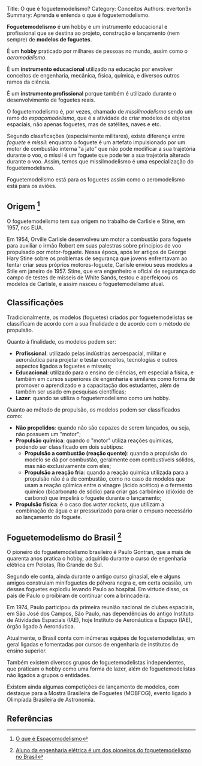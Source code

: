 Title: O que é foguetemodelismo?
Category: Conceitos
Authors: everton3x
Summary: Aprenda e entenda o que é foguetemodelismo.

**Foguetemodelismo** é um hobby e um instrumento educacional e profissional que se destina ao projeto, construção e lançamento (nem sempre) de **modelos de foguetes**.

É um **hobby** praticado por milhares de pessoas no mundo, assim como o *aeromodelismo*.

É um **instrumento educacional** utilizado na educação por envolver conceitos de engenharia, mecânica, física, química, e diversos outros ramos da ciência.

É um **instrumento profissional** porque também é utilizado durante o desenvolvimento de foguetes reais.

O foguetemodelismo é, por vezes, chamado de *missilmodelismo* sendo um ramo do *espaçomodelismo*, que é a atividade de criar modelos de objetos espaciais, não apenas foguetes, mas de satélites, naves e etc.

Segundo classficações (especialmente militares), existe diferença entre *foguete* e *míssil*: enquanto o foguete é um artefato impulsionado por um motor de combustão interna "a jato" que não pode modificar a sua trajetória durante o voo, o míssil é um foguete que pode ter a sua trajetória alterada durante o voo. Assim, temos que missilmodelismo é uma especialização do foguetemodelismo.

Foguetemodelismo está para os foguetes assim como o aeromodelismo está para os aviões.

## Origem [^1]
O foguetemodelismo tem sua origem no trabalho de Carlisle e Stine, em 1957, nos EUA.

Em 1954, Orville Carlisle desenvolveu um motor a combustão para foguete para auxiliar o irmão Robert em suas palestras sobre princípios de voo propulsado por motor-foguete. Nessa época, após ler artigos de George Hary Stine sobre os problemas de segurança que jovens enfrentavam ao tentar criar seus próprios motores-foguete, Carlisle enviou seus modelos a Stile em janeiro de 1957. Stine, que era engenheiro e oficial de segurança do campo de testes de mísseis de White Sands, testou e aperfeiçoou os modelos de Carlisle, e assim nasceu o foguetemodelismo atual.

## Classificações

Tradicionalmente, os modelos (foguetes) criados por foguetemodelistas se classificam de acordo com a sua finalidade e de acordo com o método de propulsão.

Quanto à finalidade, os modelos podem ser:

- **Profissional**: utilizado pelas indústrias aeroespacial, militar e aeronáutica para projetar e testar conceitos, tecnologias e outros aspectos ligados a foguetes e mísseis;
- **Educacional**: utilizado para o ensino de ciências, em especial a física, e também em cursos superiores de engenharia e similares como forma de promover o aprendizado e a capacitação dos estudantes, além de também ser usado em pesquisas científicas;
- **Lazer**: quando se utiliza o foguetemodelismo como um hobby.

Quanto ao método de propulsão, os modelos podem ser classificados como:

- **Não propelidos**: quando não são capazes de serem lançados, ou seja, não possuem um "motor";
- **Propulsão química**: quando o "motor" utiliza reações químicas, podendo ser classificado em dois subtipos:
    * **Propulsão a combustão (reação quente)**: quando a propulsão do modelo se dá por combustão, geralmente com combustíveis sólidos, mas não exclusivamente com eles;
    * **Propulsão a reação fria**: quando a reação química utilizada para a propulsão não é a de combustão, como no caso de modelos que usam a reação qúimica entre o vinagre (ácido acético) e o fermento químico (bicarbonato de sódio) para criar gas carbônico (dióxido de carbono) que impelirá o foguete durante o lançamento;
- **Propulsão física**: é o caso dos *water rockets*, que utilizam a combinação de água e ar pressurizado para criar o empuxo necessário ao lançamento do foguete.

## Foguetemodelismo do Brasil [^2]
O pioneiro do foguetemodelismo brasileiro é Paulo Gontran, que a mais de quarenta anos pratica o hobby, adquirido durante o curso de engenharia elétrica em Pelotas, Rio Grande do Sul.

Segundo ele conta, ainda durante o antigo curso ginasial, ele e alguns amigos construiam minifoguetes de pólvora negra e, em certa ocasião, um desses foguetes explodiu levando Paulo ao hospital. Em virtude disso, os pais de Paulo o proibiram de continuar com a brincadeira.

Em 1974, Paulo participou da primeira reunião nacional de clubes espaciais, em São José dos Campos, São Paulo, nas dependências do antigo Instituto de Atividades Espaciais (IAE), hoje Instituto de Aeronáutica e Espaço (IAE), órgão ligado à Aeronáutica.

Atualmente, o Brasil conta com inúmeras equipes de foguetemodelistas, em geral ligadas e fomentadas por cursos de engenharia de institutos de ensino superior.

Também existem diversos grupos de foguetemodelistas independentes, que praticam o hobby como uma forma de lazer, além de foguetemodelistas não ligados a grupos o entidades.

Existem ainda algumas competições de lançamento de modelos, com destaque para a Mostra Brasileira de Foguetes (MOBFOG), evento ligado à Olimpíada Brasileira de Astronomia.

## Referências
[^1]: [O que é Espaçomodelismo](http://www.minifoguete.com.br/definica.htm)
[^2]: [Aluno da engenharia elétrica é um dos pioneiros do foguetemodelismo no Brasil](http://pelotas.ifsul.edu.br/noticias/aluno-da-engenharia-eletrica-e-um-dos-pioneiros-do-foguetemodelismo-no-brasil)
